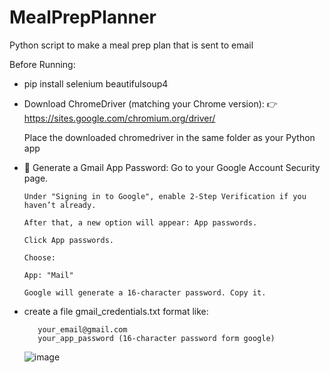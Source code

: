# MealPrepPlanner
Python script to make a meal prep plan that is sent to email

Before Running:
- pip install selenium beautifulsoup4
- Download ChromeDriver (matching your Chrome version):
  👉 https://sites.google.com/chromium.org/driver/
  
  Place the downloaded chromedriver in the same folder as your Python app
- 🔐 Generate a Gmail App Password:
      Go to your Google Account Security page.
      
      Under "Signing in to Google", enable 2-Step Verification if you haven’t already.
      
      After that, a new option will appear: App passwords.
      
      Click App passwords.
      
      Choose:
      
      App: "Mail"
      
      Google will generate a 16-character password. Copy it.

- create a file gmail_credentials.txt
      format like:
        
         your_email@gmail.com
         your_app_password (16-character password form google)
        
  
  ![image](https://github.com/user-attachments/assets/c4b03fc4-cef2-4dca-96f9-9bcd1a5f8335)
